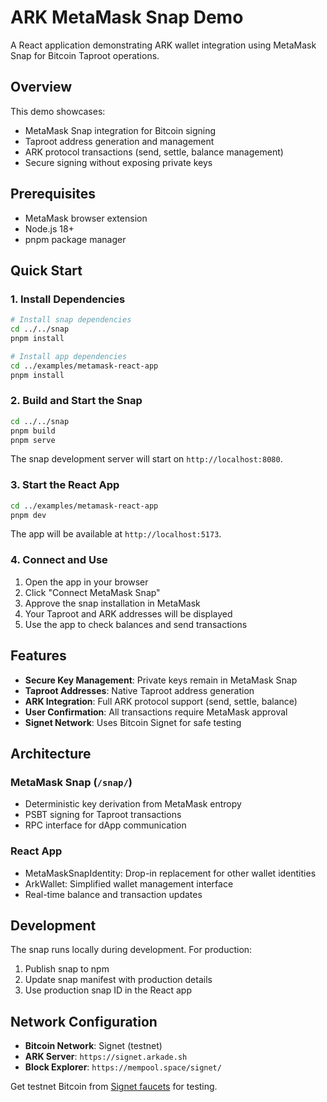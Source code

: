 # ARK MetaMask Snap Demo

A React application demonstrating ARK wallet integration using MetaMask Snap for Bitcoin Taproot operations.

## Overview

This demo showcases:

- MetaMask Snap integration for Bitcoin signing
- Taproot address generation and management
- ARK protocol transactions (send, settle, balance management)
- Secure signing without exposing private keys

## Prerequisites

- MetaMask browser extension
- Node.js 18+
- pnpm package manager

## Quick Start

### 1. Install Dependencies

```bash
# Install snap dependencies
cd ../../snap
pnpm install

# Install app dependencies  
cd ../examples/metamask-react-app
pnpm install
```

### 2. Build and Start the Snap

```bash
cd ../../snap
pnpm build
pnpm serve
```

The snap development server will start on `http://localhost:8080`.

### 3. Start the React App

```bash
cd ../examples/metamask-react-app
pnpm dev
```

The app will be available at `http://localhost:5173`.

### 4. Connect and Use

1. Open the app in your browser
2. Click "Connect MetaMask Snap"
3. Approve the snap installation in MetaMask
4. Your Taproot and ARK addresses will be displayed
5. Use the app to check balances and send transactions

## Features

- **Secure Key Management**: Private keys remain in MetaMask Snap
- **Taproot Addresses**: Native Taproot address generation
- **ARK Integration**: Full ARK protocol support (send, settle, balance)
- **User Confirmation**: All transactions require MetaMask approval
- **Signet Network**: Uses Bitcoin Signet for safe testing

## Architecture

### MetaMask Snap (`/snap/`)

- Deterministic key derivation from MetaMask entropy
- PSBT signing for Taproot transactions
- RPC interface for dApp communication

### React App

- MetaMaskSnapIdentity: Drop-in replacement for other wallet identities
- ArkWallet: Simplified wallet management interface
- Real-time balance and transaction updates

## Development

The snap runs locally during development. For production:

1. Publish snap to npm
2. Update snap manifest with production details
3. Use production snap ID in the React app

## Network Configuration

- **Bitcoin Network**: Signet (testnet)
- **ARK Server**: `https://signet.arkade.sh`
- **Block Explorer**: `https://mempool.space/signet/`

Get testnet Bitcoin from [Signet faucets](https://signet.bc-2.jp/) for testing.
